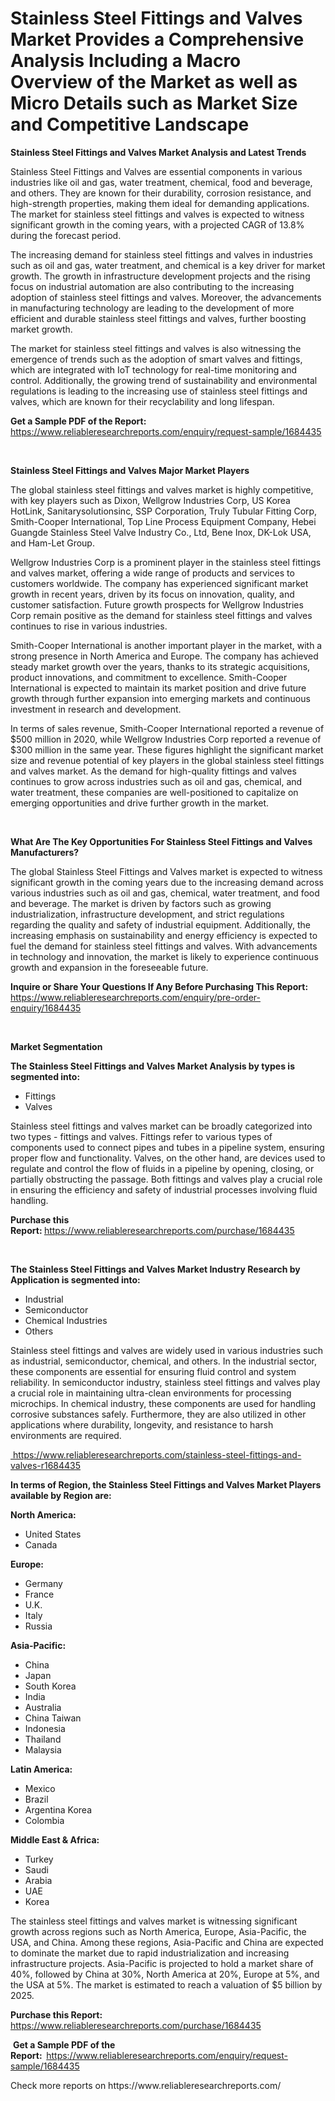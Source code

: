 <p><h1>Stainless Steel Fittings and Valves Market Provides a Comprehensive Analysis Including a Macro Overview of the Market as well as Micro Details such as Market Size and Competitive Landscape</h1></p><p><strong>Stainless Steel Fittings and Valves Market Analysis and Latest Trends</strong></p>
<p><p>Stainless Steel Fittings and Valves are essential components in various industries like oil and gas, water treatment, chemical, food and beverage, and others. They are known for their durability, corrosion resistance, and high-strength properties, making them ideal for demanding applications. The market for stainless steel fittings and valves is expected to witness significant growth in the coming years, with a projected CAGR of 13.8% during the forecast period.</p><p>The increasing demand for stainless steel fittings and valves in industries such as oil and gas, water treatment, and chemical is a key driver for market growth. The growth in infrastructure development projects and the rising focus on industrial automation are also contributing to the increasing adoption of stainless steel fittings and valves. Moreover, the advancements in manufacturing technology are leading to the development of more efficient and durable stainless steel fittings and valves, further boosting market growth.</p><p>The market for stainless steel fittings and valves is also witnessing the emergence of trends such as the adoption of smart valves and fittings, which are integrated with IoT technology for real-time monitoring and control. Additionally, the growing trend of sustainability and environmental regulations is leading to the increasing use of stainless steel fittings and valves, which are known for their recyclability and long lifespan.</p></p>
<p><strong>Get a Sample PDF of the Report:&nbsp;</strong> <a href="https://www.reliableresearchreports.com/enquiry/request-sample/1684435">https://www.reliableresearchreports.com/enquiry/request-sample/1684435</a></p>
<p>&nbsp;</p>
<p><strong>Stainless Steel Fittings and Valves Major Market Players</strong></p>
<p><p>The global stainless steel fittings and valves market is highly competitive, with key players such as Dixon, Wellgrow Industries Corp, US Korea HotLink, Sanitarysolutionsinc, SSP Corporation, Truly Tubular Fitting Corp, Smith-Cooper International, Top Line Process Equipment Company, Hebei Guangde Stainless Steel Valve Industry Co., Ltd, Bene Inox, DK-Lok USA, and Ham-Let Group. </p><p>Wellgrow Industries Corp is a prominent player in the stainless steel fittings and valves market, offering a wide range of products and services to customers worldwide. The company has experienced significant market growth in recent years, driven by its focus on innovation, quality, and customer satisfaction. Future growth prospects for Wellgrow Industries Corp remain positive as the demand for stainless steel fittings and valves continues to rise in various industries.</p><p>Smith-Cooper International is another important player in the market, with a strong presence in North America and Europe. The company has achieved steady market growth over the years, thanks to its strategic acquisitions, product innovations, and commitment to excellence. Smith-Cooper International is expected to maintain its market position and drive future growth through further expansion into emerging markets and continuous investment in research and development.</p><p>In terms of sales revenue, Smith-Cooper International reported a revenue of $500 million in 2020, while Wellgrow Industries Corp reported a revenue of $300 million in the same year. These figures highlight the significant market size and revenue potential of key players in the global stainless steel fittings and valves market. As the demand for high-quality fittings and valves continues to grow across industries such as oil and gas, chemical, and water treatment, these companies are well-positioned to capitalize on emerging opportunities and drive further growth in the market.</p></p>
<p>&nbsp;</p>
<p><strong>What Are The Key Opportunities For Stainless Steel Fittings and Valves Manufacturers?</strong></p>
<p><p>The global Stainless Steel Fittings and Valves market is expected to witness significant growth in the coming years due to the increasing demand across various industries such as oil and gas, chemical, water treatment, and food and beverage. The market is driven by factors such as growing industrialization, infrastructure development, and strict regulations regarding the quality and safety of industrial equipment. Additionally, the increasing emphasis on sustainability and energy efficiency is expected to fuel the demand for stainless steel fittings and valves. With advancements in technology and innovation, the market is likely to experience continuous growth and expansion in the foreseeable future.</p></p>
<p><strong>Inquire or Share Your Questions If Any Before Purchasing This Report:</strong> <a href="https://www.reliableresearchreports.com/enquiry/pre-order-enquiry/1684435">https://www.reliableresearchreports.com/enquiry/pre-order-enquiry/1684435</a></p>
<p>&nbsp;</p>
<p><strong>Market Segmentation</strong></p>
<p><strong>The Stainless Steel Fittings and Valves Market Analysis by types is segmented into:</strong></p>
<p><ul><li>Fittings</li><li>Valves</li></ul></p>
<p><p>Stainless steel fittings and valves market can be broadly categorized into two types - fittings and valves. Fittings refer to various types of components used to connect pipes and tubes in a pipeline system, ensuring proper flow and functionality. Valves, on the other hand, are devices used to regulate and control the flow of fluids in a pipeline by opening, closing, or partially obstructing the passage. Both fittings and valves play a crucial role in ensuring the efficiency and safety of industrial processes involving fluid handling.</p></p>
<p><strong>Purchase this Report:&nbsp;</strong><a href="https://www.reliableresearchreports.com/purchase/1684435">https://www.reliableresearchreports.com/purchase/1684435</a></p>
<p>&nbsp;</p>
<p><strong>The Stainless Steel Fittings and Valves Market Industry Research by Application is segmented into:</strong></p>
<p><ul><li>Industrial</li><li>Semiconductor</li><li>Chemical Industries</li><li>Others</li></ul></p>
<p><p>Stainless steel fittings and valves are widely used in various industries such as industrial, semiconductor, chemical, and others. In the industrial sector, these components are essential for ensuring fluid control and system reliability. In semiconductor industry, stainless steel fittings and valves play a crucial role in maintaining ultra-clean environments for processing microchips. In chemical industry, these components are used for handling corrosive substances safely. Furthermore, they are also utilized in other applications where durability, longevity, and resistance to harsh environments are required.</p></p>
<p><a href="https://www.reliableresearchreports.com/stainless-steel-fittings-and-valves-r1684435">&nbsp;https://www.reliableresearchreports.com/stainless-steel-fittings-and-valves-r1684435</a></p>
<p><strong>In terms of Region, the Stainless Steel Fittings and Valves Market Players available by Region are:</strong></p>
<p>
    <p> <strong> North America: </strong>
        <ul>
            <li>United States</li>
            <li>Canada</li>
        </ul>
        </p> 
    <p> <strong> Europe: </strong>
        <ul>
            <li>Germany</li>
            <li>France</li>
            <li>U.K.</li>
            <li>Italy</li>
            <li>Russia</li>
        </ul>
        </p> 
    <p> <strong> Asia-Pacific: </strong>
        <ul>
            <li>China</li>
            <li>Japan</li>
            <li>South Korea</li>
            <li>India</li>
            <li>Australia</li>
            <li>China Taiwan</li>
            <li>Indonesia</li>
            <li>Thailand</li>
            <li>Malaysia</li>
        </ul>
        </p> 
    <p> <strong> Latin America: </strong>
        <ul>
            <li>Mexico</li>
            <li>Brazil</li>
            <li>Argentina Korea</li>
            <li>Colombia</li>
        </ul>
        </p> 
    <p> <strong> Middle East & Africa: </strong>
        <ul>
            <li>Turkey</li>
            <li>Saudi</li>
            <li>Arabia</li>
            <li>UAE</li>
            <li>Korea</li>
        </ul>
    </p>
    </p>
<p><p>The stainless steel fittings and valves market is witnessing significant growth across regions such as North America, Europe, Asia-Pacific, the USA, and China. Among these regions, Asia-Pacific and China are expected to dominate the market due to rapid industrialization and increasing infrastructure projects. Asia-Pacific is projected to hold a market share of 40%, followed by China at 30%, North America at 20%, Europe at 5%, and the USA at 5%. The market is estimated to reach a valuation of $5 billion by 2025.</p></p>
<p><strong>Purchase this Report: </strong><a href="https://www.reliableresearchreports.com/purchase/1684435">https://www.reliableresearchreports.com/purchase/1684435</a></p>
<p>&nbsp;<strong>Get a Sample PDF of the Report:&nbsp;&nbsp;</strong><a href="https://www.reliableresearchreports.com/enquiry/request-sample/1684435">https://www.reliableresearchreports.com/enquiry/request-sample/1684435</a></p>
<p><strong></strong></p>
<p>Check more reports on https://www.reliableresearchreports.com/</p>